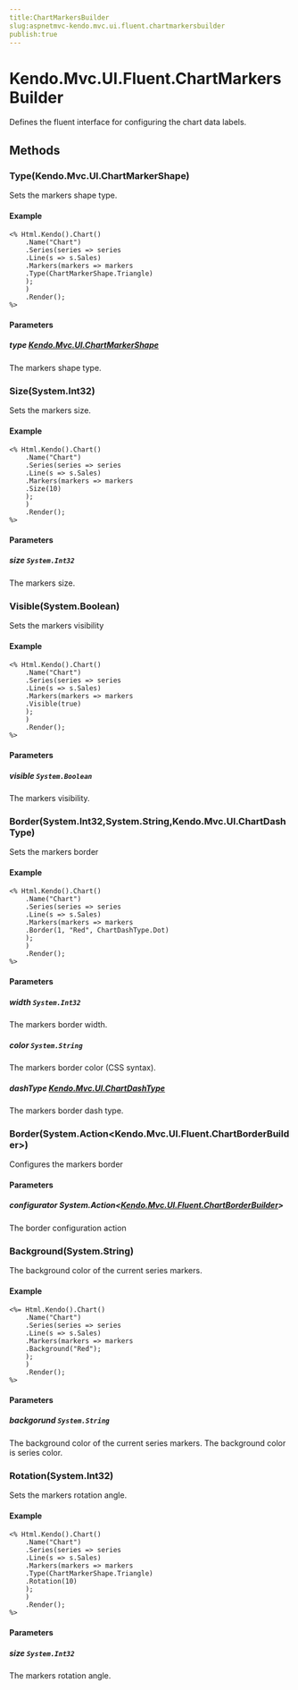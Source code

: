 ```yaml
---
title:ChartMarkersBuilder
slug:aspnetmvc-kendo.mvc.ui.fluent.chartmarkersbuilder
publish:true
---
```


# Kendo.Mvc.UI.Fluent.ChartMarkersBuilder
Defines the fluent interface for configuring the chart data labels.



## Methods

### Type(Kendo.Mvc.UI.ChartMarkerShape)
Sets the markers shape type.

#### Example

    <% Html.Kendo().Chart()
        .Name("Chart")
        .Series(series => series
        .Line(s => s.Sales)
        .Markers(markers => markers
        .Type(ChartMarkerShape.Triangle)
        );
        )
        .Render();
    %>
        


#### Parameters

##### type [Kendo.Mvc.UI.ChartMarkerShape](/api/wrappers/aspnet-mvc/Kendo.Mvc.UI/ChartMarkerShape)
The markers shape type.




### Size(System.Int32)
Sets the markers size.

#### Example

    <% Html.Kendo().Chart()
        .Name("Chart")
        .Series(series => series
        .Line(s => s.Sales)
        .Markers(markers => markers
        .Size(10)
        );
        )
        .Render();
    %>
        


#### Parameters

##### size `System.Int32`
The markers size.




### Visible(System.Boolean)
Sets the markers visibility

#### Example

    <% Html.Kendo().Chart()
        .Name("Chart")
        .Series(series => series
        .Line(s => s.Sales)
        .Markers(markers => markers
        .Visible(true)
        );
        )
        .Render();
    %>
        


#### Parameters

##### visible `System.Boolean`
The markers visibility.




### Border(System.Int32,System.String,Kendo.Mvc.UI.ChartDashType)
Sets the markers border

#### Example

    <% Html.Kendo().Chart()
        .Name("Chart")
        .Series(series => series
        .Line(s => s.Sales)
        .Markers(markers => markers
        .Border(1, "Red", ChartDashType.Dot)
        );
        )
        .Render();
    %>
        


#### Parameters

##### width `System.Int32`
The markers border width.

##### color `System.String`
The markers border color (CSS syntax).

##### dashType [Kendo.Mvc.UI.ChartDashType](/api/wrappers/aspnet-mvc/Kendo.Mvc.UI/ChartDashType)
The markers border dash type.




### Border(System.Action\<Kendo.Mvc.UI.Fluent.ChartBorderBuilder\>)
Configures the markers border


#### Parameters

##### configurator System.Action<[Kendo.Mvc.UI.Fluent.ChartBorderBuilder](/api/wrappers/aspnet-mvc/Kendo.Mvc.UI.Fluent/ChartBorderBuilder)>
The border configuration action




### Background(System.String)
The background color of the current series markers.

#### Example

    <%= Html.Kendo().Chart()
        .Name("Chart")
        .Series(series => series
        .Line(s => s.Sales)
        .Markers(markers => markers
        .Background("Red");
        );
        )
        .Render();
    %>
        


#### Parameters

##### backgorund `System.String`
The background color of the current series markers. The background color is series color.




### Rotation(System.Int32)
Sets the markers rotation angle.

#### Example

    <% Html.Kendo().Chart()
        .Name("Chart")
        .Series(series => series
        .Line(s => s.Sales)
        .Markers(markers => markers
        .Type(ChartMarkerShape.Triangle)
        .Rotation(10)
        );
        )
        .Render();
    %>
        


#### Parameters

##### size `System.Int32`
The markers rotation angle.





